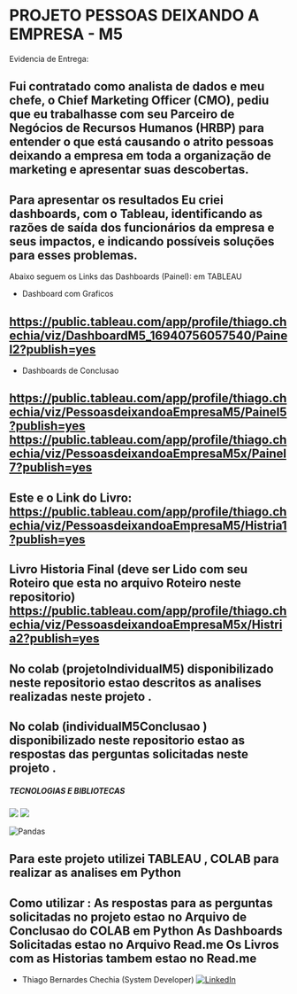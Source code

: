 # PROJETO PESSOAS DEIXANDO A EMPRESA - M5

Evidencia de Entrega:

Fui contratado como analista de dados e meu chefe, o Chief Marketing Officer (CMO), pediu que eu trabalhasse com seu Parceiro de Negócios de Recursos Humanos (HRBP) para entender o que está causando o atrito pessoas deixando a empresa em toda a organização de marketing e apresentar suas descobertas.
-------------------------------------------------------------------------------------------------------------------------------------------
Para apresentar os resultados
Eu criei dashboards, com o Tableau, identificando as razões de saída dos funcionários da empresa e seus impactos, e indicando possíveis soluções para esses problemas.
-------------------------------------------------------------------------------------------------------------------------------------------

Abaixo seguem os Links das Dashboards (Painel): em TABLEAU

- Dashboard com Graficos

https://public.tableau.com/app/profile/thiago.chechia/viz/DashboardM5_16940756057540/Painel2?publish=yes
-------------------------------------------------------------------------------------------------------------------------------------------

- Dashboards de Conclusao
  
https://public.tableau.com/app/profile/thiago.chechia/viz/PessoasdeixandoaEmpresaM5/Painel5?publish=yes
https://public.tableau.com/app/profile/thiago.chechia/viz/PessoasdeixandoaEmpresaM5x/Painel7?publish=yes
-------------------------------------------------------------------------------------------------------------------------------------------

Este e o Link do Livro:
https://public.tableau.com/app/profile/thiago.chechia/viz/PessoasdeixandoaEmpresaM5/Histria1?publish=yes
-------------------------------------------------------------------------------------------------------------------------------------------

Livro Historia Final (deve  ser Lido com seu Roteiro que esta no arquivo Roteiro neste repositorio)
https://public.tableau.com/app/profile/thiago.chechia/viz/PessoasdeixandoaEmpresaM5x/Histria2?publish=yes
-------------------------------------------------------------------------------------------------------------------------------------------

No colab (projetoIndividualM5) disponibilizado neste repositorio estao descritos as analises realizadas neste projeto .
-------------------------------------------------------------------------------------------------------------------------------------------

No colab (individualM5Conclusao ) disponibilizado neste repositorio estao as respostas das perguntas solicitadas neste projeto .
-------------------------------------------------------------------------------------------------------------------------------------------

##### TECNOLOGIAS E BIBLIOTECAS

<img src="https://img.shields.io/badge/Colab-F9AB00?style=for-the-badge&logo=googlecolab&color=525252"/> 
<img src="https://img.shields.io/badge/Python-FFD43B?style=for-the-badge&logo=python&logoColor=blue" />

![Pandas](https://img.shields.io/badge/pandas-%23150458.svg?style=for-the-badge&logo=pandas&logoColor=white)

Para este projeto utilizei TABLEAU , COLAB para realizar as analises em Python
-------------------------------------------------------------------------------------------------------------------------------------------

Como utilizar :
As respostas para as perguntas solicitadas no projeto estao no Arquivo de Conclusao do COLAB em Python 
As Dashboards Solicitadas estao no Arquivo Read.me
Os Livros com as Historias tambem estao no Read.me
-------------------------------------------------------------------------------------------------------------------------------------------


- Thiago Bernardes Chechia (System Developer) <a href="https://www.linkedin.com/in/thiagochechia/">
        <img src="https://img.shields.io/badge/LinkedIn-blue?style=flat-square&logo=linkedin" alt="LinkedIn">
